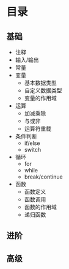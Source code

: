 # 目录

## 基础

- 注释
- 输入/输出
- 常量
- 变量
    - 基本数据类型
    - 自定义数据类型
    - 变量的作用域
- 运算
    - 加减乘除
    - 与或非
    - 运算符重载
- 条件判断
    - if/else
    - switch
- 循环
    - for
    - while
    - break/continue
- 函数
    - 函数定义
    - 函数调用
    - 函数的作用域
    - 递归函数

## 进阶



## 高级

